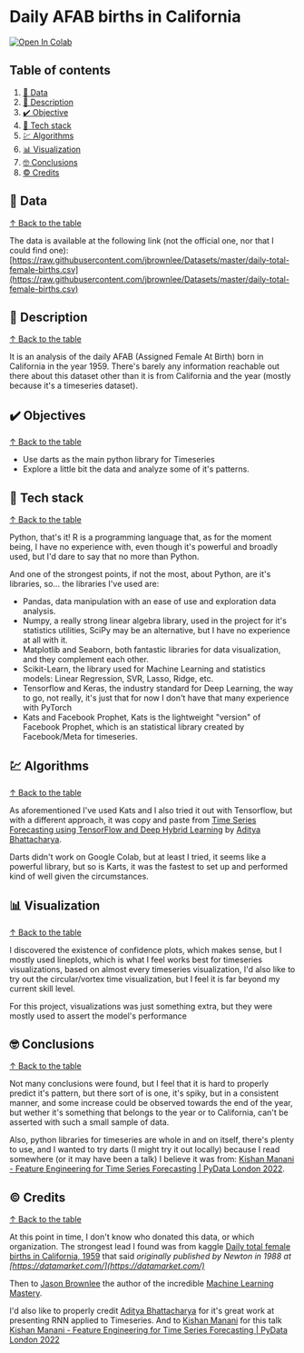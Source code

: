 # Daily AFAB births in California #

[![Open In Colab](https://colab.research.google.com/assets/colab-badge.svg)](https://colab.research.google.com/github/jofaval/daily-california-births/blob/master/notebook.ipynb)

## Table of contents

1. [📁 Data](#-data)
1. [📓 Description](#-description)
1. [✔️ Objective](#-objective)
1. [🧱 Tech stack](#-tech-stack)
1. [💹 Algorithms](#-algorithms)
1. [📊 Visualization](#-visualization)
1. [🤓 Conclusions](#-conclusions)
1. [©️ Credits](#-credits)

## 📁 Data
[↑ Back to the table](#table-of-contents)

The data is available at the following link (not the official one, nor that I could find one):\
[https://raw.githubusercontent.com/jbrownlee/Datasets/master/daily-total-female-births.csv](https://raw.githubusercontent.com/jbrownlee/Datasets/master/daily-total-female-births.csv)

## 📓 Description
[↑ Back to the table](#table-of-contents)

It is an analysis of the daily AFAB (Assigned Female At Birth) born in California in the year 1959. There's barely any information reachable out there about this dataset other than it is from California and the year (mostly because it's a timeseries dataset).

## ✔️ Objectives
[↑ Back to the table](#table-of-contents)

- Use darts as the main python library for Timeseries
- Explore a little bit the data and analyze some of it's patterns.

## 🧱 Tech stack
[↑ Back to the table](#table-of-contents)

Python, that's it! R is a programming language that, as for the moment being, I have no experience with, even though it's powerful and broadly used, but I'd dare to say that no more than Python.

And one of the strongest points, if not the most, about Python, are it's libraries, so... the libraries I've used are:

- Pandas, data manipulation with an ease of use and exploration data analysis.
- Numpy, a really strong linear algebra library, used in the project for it's statistics utilities, SciPy may be an alternative, but I have no experience at all with it.
- Matplotlib and Seaborn, both fantastic libraries for data visualization, and they complement each other.
- Scikit-Learn, the library used for Machine Learning and statistics models: Linear Regression, SVR, Lasso, Ridge, etc.
- Tensorflow and Keras, the industry standard for Deep Learning, the way to go, not really, it's just that for now I don't have that many experience with PyTorch
- Kats and Facebook Prophet, Kats is the lightweight "version" of Facebook Prophet, which is an statistical library created by Facebook/Meta for timeseries.

## 💹 Algorithms
[↑ Back to the table](#table-of-contents)

As aforementioned I've used Kats and I also tried it out with Tensorflow, but with a different approach, it was copy and paste from [Time Series Forecasting using TensorFlow and Deep Hybrid Learning](https://towardsdatascience.com/time-series-forecasting-using-tensorflow-and-deep-hybrid-learning-5088ad76dd55) by [Aditya Bhattacharya](https://adib0073.medium.com/).

Darts didn't work on Google Colab, but at least I tried, it seems like a powerful library, but so is Karts, it was the fastest to set up and performed kind of well given the circumstances.

## 📊 Visualization
[↑ Back to the table](#table-of-contents)

I discovered the existence of confidence plots, which makes sense, but I mostly used lineplots, which is what I feel works best for timeseries visualizations, based on almost every timeseries visualization, I'd also like to try out the circular/vortex time visualization, but I feel it is far beyond my current skill level.

For this project, visualizations was just something extra, but they were mostly used to assert the model's performance

## 🤓 Conclusions
[↑ Back to the table](#table-of-contents)

Not many conclusions were found, but I feel that it is hard to properly predict it's pattern, but there sort of is one, it's spiky, but in a consistent manner, and some increase could be observed towards the end of the year, but wether it's something that belongs to the year or to California, can't be asserted with such a small sample of data.

Also, python libraries for timeseries are whole in and on itself, there's plenty to use, and I wanted to try darts (I might try it out locally) because I read somewhere (or it may have been a talk) I believe it was from: [Kishan Manani - Feature Engineering for Time Series Forecasting | PyData London 2022](https://www.youtube.com/watch?v=9QtL7m3YS9I).

## ©️ Credits
[↑ Back to the table](#table-of-contents)

At this point in time, I don't know who donated this data, or which organization. The strongest lead I found was from kaggle [Daily total female births in California, 1959](https://www.kaggle.com/datasets/dougcresswell/daily-total-female-births-in-california-1959) that said _originally published by Newton in 1988 at [https://datamarket.com/](https://datamarket.com/)_

Then to [Jason Brownlee](https://github.com/jbrownlee/) the author of the incredible [Machine Learning Mastery](https://machinelearningmastery.com/).

I'd also like to properly credit [Aditya Bhattacharya](https://adib0073.medium.com/) for it's great work at presenting RNN applied to Timeseries.
And to [Kishan Manani](https://github.com/KishManani) for this talk [Kishan Manani - Feature Engineering for Time Series Forecasting | PyData London 2022](https://www.youtube.com/watch?v=9QtL7m3YS9I)
